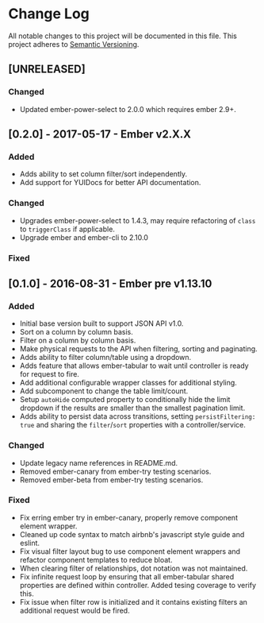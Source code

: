 # Change Log
All notable changes to this project will be documented in this file.
This project adheres to [Semantic Versioning](http://semver.org/).

## [UNRELEASED]
### Changed
- Updated ember-power-select to 2.0.0 which requires ember 2.9+.

## [0.2.0] - 2017-05-17 - Ember v2.X.X
### Added
- Adds ability to set column filter/sort independently.
- Add support for YUIDocs for better API documentation.

### Changed
- Upgrades ember-power-select to 1.4.3, may require refactoring of `class` to `triggerClass` if applicable.
- Upgrade ember and ember-cli to 2.10.0

### Fixed

## [0.1.0] - 2016-08-31 - Ember pre v1.13.10
### Added
- Initial base version built to support JSON API v1.0.
- Sort on a column by column basis.
- Filter on a column by column basis.
- Make physical requests to the API when filtering, sorting and paginating.
- Adds ability to filter column/table using a dropdown.
- Adds feature that allows ember-tabular to wait until controller is ready for request to fire.
- Add additional configurable wrapper classes for additional styling.
- Add subcomponent to change the table limit/count.
- Setup `autoHide` computed property to conditionally hide the limit dropdown if the results are smaller than the smallest pagination limit.
- Adds ability to persist data across transitions, setting `persistFiltering: true` and sharing the `filter`/`sort` properties with a controller/service.

### Changed
- Update legacy name references in README.md.
- Removed ember-canary from ember-try testing scenarios.
- Removed ember-beta from ember-try testing scenarios.

### Fixed
- Fix erring ember try in ember-canary, properly remove component element wrapper.
- Cleaned up code syntax to match airbnb's javascript style guide and eslint.
- Fix visual filter layout bug to use component element wrappers and refactor component templates to reduce bloat.
- When clearing filter of relationships, dot notation was not maintained.
- Fix infinite request loop by ensuring that all ember-tabular shared properties are defined within controller. Added tesing coverage to verify this.
- Fix issue when filter row is initialized and it contains existing filters an additional request would be fired.
